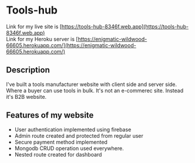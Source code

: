 # Tools-hub
Link for my live site is [https://tools-hub-8346f.web.app](https://tools-hub-8346f.web.app) <br />
Link for my Heroku server is [https://enigmatic-wildwood-66605.herokuapp.com/](https://enigmatic-wildwood-66605.herokuapp.com/)

## Description
I've built a tools manufacturer website with client side and server side. Where a buyer can use tools in bulk. It's not an e-commerec site. Instead it's B2B website. 

## Features of my website
* User authentication implemented using firebase
* Admin route created and protected from regular user
* Secure payment method implemented
* Mongodb CRUD operation used everywhere.
* Nested route created for dashboard